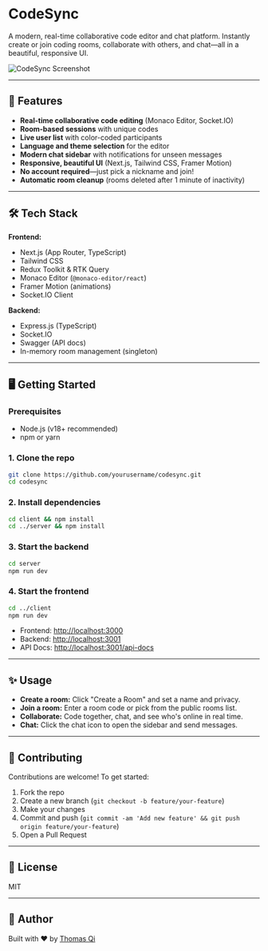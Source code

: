 # CodeSync

A modern, real-time collaborative code editor and chat platform. Instantly create or join coding rooms, collaborate with others, and chat—all in a beautiful, responsive UI.

![CodeSync Screenshot](./screenshot.png)

---

## 🚀 Features

- **Real-time collaborative code editing** (Monaco Editor, Socket.IO)
- **Room-based sessions** with unique codes
- **Live user list** with color-coded participants
- **Language and theme selection** for the editor
- **Modern chat sidebar** with notifications for unseen messages
- **Responsive, beautiful UI** (Next.js, Tailwind CSS, Framer Motion)
- **No account required**—just pick a nickname and join!
- **Automatic room cleanup** (rooms deleted after 1 minute of inactivity)

---

## 🛠️ Tech Stack

**Frontend:**

- Next.js (App Router, TypeScript)
- Tailwind CSS
- Redux Toolkit & RTK Query
- Monaco Editor (`@monaco-editor/react`)
- Framer Motion (animations)
- Socket.IO Client

**Backend:**

- Express.js (TypeScript)
- Socket.IO
- Swagger (API docs)
- In-memory room management (singleton)

---

## 🖥️ Getting Started

### Prerequisites

- Node.js (v18+ recommended)
- npm or yarn

### 1. Clone the repo

```bash
git clone https://github.com/yourusername/codesync.git
cd codesync
```

### 2. Install dependencies

```bash
cd client && npm install
cd ../server && npm install
```

### 3. Start the backend

```bash
cd server
npm run dev
```

### 4. Start the frontend

```bash
cd ../client
npm run dev
```

- Frontend: [http://localhost:3000](http://localhost:3000)
- Backend: [http://localhost:3001](http://localhost:3001)
- API Docs: [http://localhost:3001/api-docs](http://localhost:3001/api-docs)

---

## ✨ Usage

- **Create a room:** Click "Create a Room" and set a name and privacy.
- **Join a room:** Enter a room code or pick from the public rooms list.
- **Collaborate:** Code together, chat, and see who's online in real time.
- **Chat:** Click the chat icon to open the sidebar and send messages.

---

## 🤝 Contributing

Contributions are welcome! To get started:

1. Fork the repo
2. Create a new branch (`git checkout -b feature/your-feature`)
3. Make your changes
4. Commit and push (`git commit -am 'Add new feature' && git push origin feature/your-feature`)
5. Open a Pull Request

---

## 📄 License

MIT

---

## 👤 Author

Built with ❤️ by [Thomas Qi](https://github.com/ThomasQi3141)
